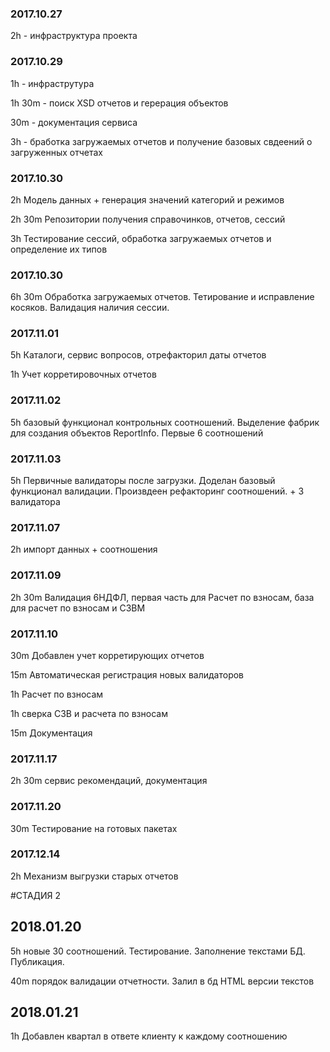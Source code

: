 ### 2017.10.27
2h - инфраструктура проекта

### 2017.10.29
1h - инфраструтура

1h 30m - поиск XSD отчетов и герерация объектов

30m - документация сервиса

3h - бработка загружаемых отчетов и получение базовых свдеений о загруженных отчетах

### 2017.10.30
2h Модель данных + генерация значений категорий и режимов

2h 30m Репозитории получения справочинков, отчетов, сессий

3h Тестирование сессий, обработка загружаемых отчетов и определение их типов

### 2017.10.30
6h 30m Обработка загружаемых отчетов. Тетирование и исправление косяков. Валидация наличия сессии.

### 2017.11.01
5h Каталоги, сервис вопросов, отрефакторил даты отчетов

1h Учет корретировочных отчетов

### 2017.11.02
5h базовый функционал контрольных соотношений. Выделение фабрик для создания объектов ReportInfo. Первые 6 соотношений

### 2017.11.03
5h Первичные валидаторы после загрузки. Доделан базовый функционал валидации. Произвдеен рефакторинг соотношений. + 3 валидатора

### 2017.11.07
2h импорт данных + соотношения

### 2017.11.09 
2h 30m Валидация 6НДФЛ, первая часть для Расчет по взносам, база для расчет по взносам и СЗВМ

### 2017.11.10
30m Добавлен учет корретирующих отчетов

15m Автоматическая регистрация новых валидаторов

1h Расчет по взносам

1h сверка СЗВ и расчета по взносам

15m Документация

### 2017.11.17
2h 30m сервис рекомендаций, документация

### 2017.11.20
30m Тестирование на готовых пакетах

### 2017.12.14
2h Механизм выгрузки старых отчетов


#СТАДИЯ 2
## 2018.01.20
5h новые 30 соотношений. Тестирование. Заполнение текстами БД. Публикация.

40m порядок валидации отчетности. Залил в бд HTML версии текстов

## 2018.01.21
1h Добавлен квартал в ответе клиенту к каждому соотношению
